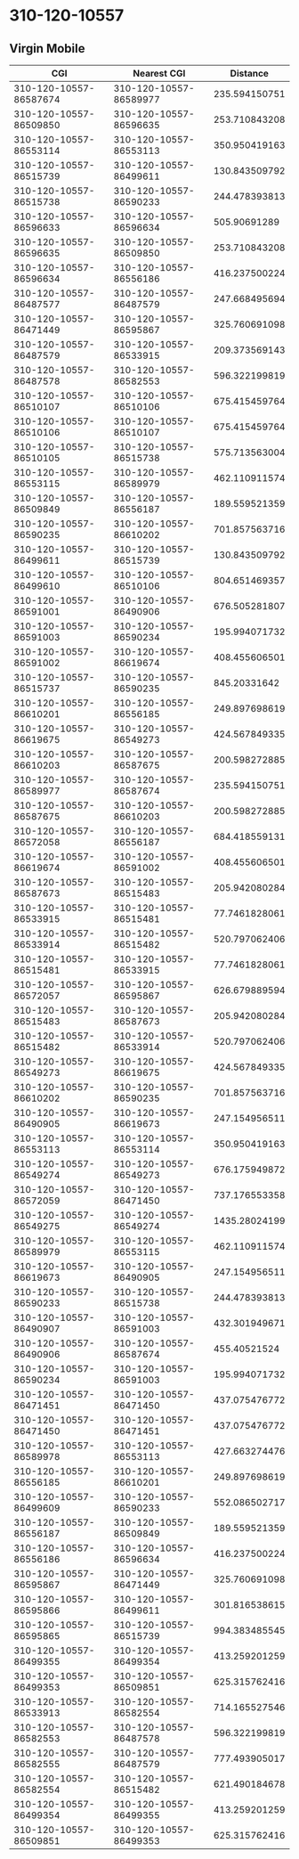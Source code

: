 # 310-120-10557
## Virgin Mobile


| CGI | Nearest CGI | Distance |
|-----|-------------|----------|
| 310-120-10557-86587674 | 310-120-10557-86589977 | 235.594150751 |
| 310-120-10557-86509850 | 310-120-10557-86596635 | 253.710843208 |
| 310-120-10557-86553114 | 310-120-10557-86553113 | 350.950419163 |
| 310-120-10557-86515739 | 310-120-10557-86499611 | 130.843509792 |
| 310-120-10557-86515738 | 310-120-10557-86590233 | 244.478393813 |
| 310-120-10557-86596633 | 310-120-10557-86596634 | 505.90691289 |
| 310-120-10557-86596635 | 310-120-10557-86509850 | 253.710843208 |
| 310-120-10557-86596634 | 310-120-10557-86556186 | 416.237500224 |
| 310-120-10557-86487577 | 310-120-10557-86487579 | 247.668495694 |
| 310-120-10557-86471449 | 310-120-10557-86595867 | 325.760691098 |
| 310-120-10557-86487579 | 310-120-10557-86533915 | 209.373569143 |
| 310-120-10557-86487578 | 310-120-10557-86582553 | 596.322199819 |
| 310-120-10557-86510107 | 310-120-10557-86510106 | 675.415459764 |
| 310-120-10557-86510106 | 310-120-10557-86510107 | 675.415459764 |
| 310-120-10557-86510105 | 310-120-10557-86515738 | 575.713563004 |
| 310-120-10557-86553115 | 310-120-10557-86589979 | 462.110911574 |
| 310-120-10557-86509849 | 310-120-10557-86556187 | 189.559521359 |
| 310-120-10557-86590235 | 310-120-10557-86610202 | 701.857563716 |
| 310-120-10557-86499611 | 310-120-10557-86515739 | 130.843509792 |
| 310-120-10557-86499610 | 310-120-10557-86510106 | 804.651469357 |
| 310-120-10557-86591001 | 310-120-10557-86490906 | 676.505281807 |
| 310-120-10557-86591003 | 310-120-10557-86590234 | 195.994071732 |
| 310-120-10557-86591002 | 310-120-10557-86619674 | 408.455606501 |
| 310-120-10557-86515737 | 310-120-10557-86590235 | 845.20331642 |
| 310-120-10557-86610201 | 310-120-10557-86556185 | 249.897698619 |
| 310-120-10557-86619675 | 310-120-10557-86549273 | 424.567849335 |
| 310-120-10557-86610203 | 310-120-10557-86587675 | 200.598272885 |
| 310-120-10557-86589977 | 310-120-10557-86587674 | 235.594150751 |
| 310-120-10557-86587675 | 310-120-10557-86610203 | 200.598272885 |
| 310-120-10557-86572058 | 310-120-10557-86556187 | 684.418559131 |
| 310-120-10557-86619674 | 310-120-10557-86591002 | 408.455606501 |
| 310-120-10557-86587673 | 310-120-10557-86515483 | 205.942080284 |
| 310-120-10557-86533915 | 310-120-10557-86515481 | 77.7461828061 |
| 310-120-10557-86533914 | 310-120-10557-86515482 | 520.797062406 |
| 310-120-10557-86515481 | 310-120-10557-86533915 | 77.7461828061 |
| 310-120-10557-86572057 | 310-120-10557-86595867 | 626.679889594 |
| 310-120-10557-86515483 | 310-120-10557-86587673 | 205.942080284 |
| 310-120-10557-86515482 | 310-120-10557-86533914 | 520.797062406 |
| 310-120-10557-86549273 | 310-120-10557-86619675 | 424.567849335 |
| 310-120-10557-86610202 | 310-120-10557-86590235 | 701.857563716 |
| 310-120-10557-86490905 | 310-120-10557-86619673 | 247.154956511 |
| 310-120-10557-86553113 | 310-120-10557-86553114 | 350.950419163 |
| 310-120-10557-86549274 | 310-120-10557-86549273 | 676.175949872 |
| 310-120-10557-86572059 | 310-120-10557-86471450 | 737.176553358 |
| 310-120-10557-86549275 | 310-120-10557-86549274 | 1435.28024199 |
| 310-120-10557-86589979 | 310-120-10557-86553115 | 462.110911574 |
| 310-120-10557-86619673 | 310-120-10557-86490905 | 247.154956511 |
| 310-120-10557-86590233 | 310-120-10557-86515738 | 244.478393813 |
| 310-120-10557-86490907 | 310-120-10557-86591003 | 432.301949671 |
| 310-120-10557-86490906 | 310-120-10557-86587674 | 455.40521524 |
| 310-120-10557-86590234 | 310-120-10557-86591003 | 195.994071732 |
| 310-120-10557-86471451 | 310-120-10557-86471450 | 437.075476772 |
| 310-120-10557-86471450 | 310-120-10557-86471451 | 437.075476772 |
| 310-120-10557-86589978 | 310-120-10557-86553113 | 427.663274476 |
| 310-120-10557-86556185 | 310-120-10557-86610201 | 249.897698619 |
| 310-120-10557-86499609 | 310-120-10557-86590233 | 552.086502717 |
| 310-120-10557-86556187 | 310-120-10557-86509849 | 189.559521359 |
| 310-120-10557-86556186 | 310-120-10557-86596634 | 416.237500224 |
| 310-120-10557-86595867 | 310-120-10557-86471449 | 325.760691098 |
| 310-120-10557-86595866 | 310-120-10557-86499611 | 301.816538615 |
| 310-120-10557-86595865 | 310-120-10557-86515739 | 994.383485545 |
| 310-120-10557-86499355 | 310-120-10557-86499354 | 413.259201259 |
| 310-120-10557-86499353 | 310-120-10557-86509851 | 625.315762416 |
| 310-120-10557-86533913 | 310-120-10557-86582554 | 714.165527546 |
| 310-120-10557-86582553 | 310-120-10557-86487578 | 596.322199819 |
| 310-120-10557-86582555 | 310-120-10557-86487579 | 777.493905017 |
| 310-120-10557-86582554 | 310-120-10557-86515482 | 621.490184678 |
| 310-120-10557-86499354 | 310-120-10557-86499355 | 413.259201259 |
| 310-120-10557-86509851 | 310-120-10557-86499353 | 625.315762416 |
